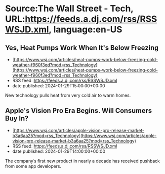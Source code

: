 # Source:The Wall Street - Tech, URL:https://feeds.a.dj.com/rss/RSSWSJD.xml, language:en-US

## Yes, Heat Pumps Work When It's Below Freezing
 - [https://www.wsj.com/articles/heat-pumps-work-below-freezing-cold-weather-f960f3ed?mod=rss_Technology](https://www.wsj.com/articles/heat-pumps-work-below-freezing-cold-weather-f960f3ed?mod=rss_Technology)
 - RSS feed: https://feeds.a.dj.com/rss/RSSWSJD.xml
 - date published: 2024-01-29T15:00:00+00:00

New technology pulls heat from very cold air to warm homes.

## Apple's Vision Pro Era Begins. Will Consumers Buy In?
 - [https://www.wsj.com/articles/apple-vision-pro-release-market-b3a6aa25?mod=rss_Technology](https://www.wsj.com/articles/apple-vision-pro-release-market-b3a6aa25?mod=rss_Technology)
 - RSS feed: https://feeds.a.dj.com/rss/RSSWSJD.xml
 - date published: 2024-01-29T14:00:00+00:00

The company’s first new product in nearly a decade has received pushback from some app developers.

